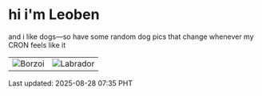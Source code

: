 # hi i'm Leoben

and i like dogs—so have some random dog pics that change whenever my CRON feels like it

|  |  |
|--------|----------|
| ![Borzoi](https://random-dog-vercel.vercel.app/api/random-borzoi?v=1756337752) | ![Labrador](https://random-dog-vercel.vercel.app/api/random-labrador?v=1756337752) |

Last updated: 2025-08-28 07:35 PHT
